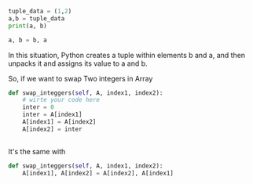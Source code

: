 ```python
tuple_data = (1,2)
a,b = tuple_data
print(a, b)
```

```python
a, b = b, a
```

In this situation, Python creates a tuple within elements b and a, and then unpacks it and assigns its value to a and b. 

So, if we want to swap Two integers in Array

```python
def swap_integgers(self, A, index1, index2):
	# wirte your code here
	inter = 0
	inter = A[index1]
	A[index1] = A[index2]
	A[index2] = inter
		 
```

It's the same with

```python
def swap_integgers(self, A, index1, index2):
	A[index1], A[index2] = A[index2], A[index1]
```